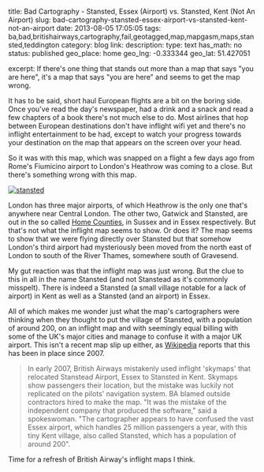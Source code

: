 title: Bad Cartography - Stansted, Essex (Airport) vs. Stansted, Kent (Not An Airport)
slug: bad-cartography-stansted-essex-airport-vs-stansted-kent-not-an-airport
date: 2013-08-05 17:05:05
tags: ba,bad,britishairways,cartography,fail,geotagged,map,mapgasm,maps,stansted,teddington
category: blog
link: 
description: 
type: text
has_math: no
status: published
geo_place: home
geo_lng: -0.333344
geo_lat: 51.427051

excerpt: If there's one thing that stands out more than a map that says "you are here", it's a map that says "you are here" and seems to get the map wrong.

It has to be said, short haul European flights are a bit on the boring side. Once you've read the day's newspaper, had a drink and a snack and read a few chapters of a book there's not much else to do. Most airlines that hop between European destinations don't have inflight wifi yet and there's no inflight entertainment to be had, except to watch your progress towards your destination on the map that appears on the screen over your head.

So it was with this map, which was snapped on a flight a few days ago from Rome's Fiumicino airport to London's Heathrow was coming to a close. But there's something wrong with this map.

<!-- TEASER_END -->

[![stansted](/wp-content/uploads/2013/08/stansted-1024x764.jpg)](/wp-content/uploads/2013/08/stansted.jpg "/wp-content/uploads/2013/08/stansted.jpg")

London has three major airports, of which Heathrow is the only one that's anywhere near Central London. The other two, Gatwick and Stansted, are out in the so called [Home Counties](http://en.wikipedia.org/wiki/Home_counties "http://en.wikipedia.org/wiki/Home_counties"), in Sussex and in Essex respectively. But that's not what the inflight map seems to show. Or does it? The map seems to show that we were flying directly over Stansted but that somehow London's third airport had mysteriously been moved from the north east of London to south of the River Thames, somewhere south of Gravesend.

My gut reaction was that the inflight map was just wrong. But the clue to this in all in the name Stansted (and not Stanstead as it's commonly misspelt). There is indeed a Stansted (a small village notable for a lack of airport) in Kent as well as a Stansted (and an airport) in Essex.

All of which makes me wonder just what the map's cartographers were thinking when they thought to put the village of Stansted, with a population of around 200, on an inflight map and with seemingly equal billing with some of the UK's major cities and manage to confuse it with a major UK airport. This isn't a recent map slip up either, as [Wikipedia](https://en.wikipedia.org/wiki/Stansted%2C_Kent "https://en.wikipedia.org/wiki/Stansted%2C_Kent") reports that this has been in place since 2007.




> In early 2007, British Airways mistakenly used inflight 'skymaps' that relocated Stanstead Airport, Essex to Stansted in Kent. Skymaps show passengers their location, but the mistake was luckily not replicated on the pilots' navigation system. BA blamed outside contractors hired to make the map. "It was the mistake of the independent company that produced the software," said a spokeswoman. "The cartographer appears to have confused the vast Essex airport, which handles 25 million passengers a year, with this tiny Kent village, also called Stansted, which has a population of around 200".
> 



Time for a refresh of British Airway's inflight maps I think.



